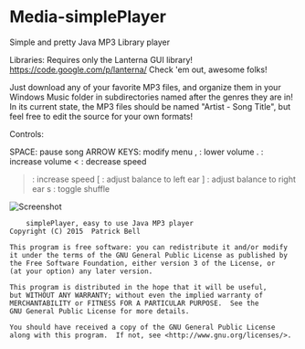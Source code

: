 # Media-simplePlayer
Simple and pretty Java MP3 Library player

Libraries: Requires only the Lanterna GUI library! <https://code.google.com/p/lanterna/> Check 'em out, awesome folks!

Just download any of your favorite MP3 files, and organize them in your Windows Music folder in subdirectories named after
the genres they are in! In its current state, the MP3 files should be named "Artist - Song Title", but feel free to edit the source
for your own formats!

Controls:

SPACE: pause song
ARROW KEYS: modify menu
, : lower volume
. : increase volume
< : decrease speed
> : increase speed
[ : adjust balance to left ear
] : adjust balance to right ear
s : toggle shuffle

![Screenshot](http://i.imgur.com/ZhIUu6x.png)

		simplePlayer, easy to use Java MP3 player
    Copyright (C) 2015  Patrick Bell

    This program is free software: you can redistribute it and/or modify
    it under the terms of the GNU General Public License as published by
    the Free Software Foundation, either version 3 of the License, or
    (at your option) any later version.

    This program is distributed in the hope that it will be useful,
    but WITHOUT ANY WARRANTY; without even the implied warranty of
    MERCHANTABILITY or FITNESS FOR A PARTICULAR PURPOSE.  See the
    GNU General Public License for more details.

    You should have received a copy of the GNU General Public License
    along with this program.  If not, see <http://www.gnu.org/licenses/>.